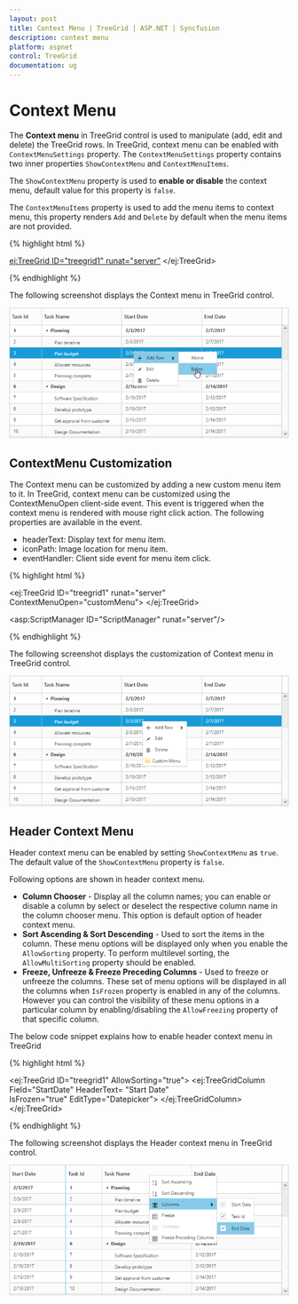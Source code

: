 ```yaml
---
layout: post
title: Context Menu | TreeGrid | ASP.NET | Syncfusion
description: context menu
platform: aspnet
control: TreeGrid
documentation: ug
---
```


# Context Menu

The **Context menu** in TreeGrid control is used to manipulate (add, edit and delete) the TreeGrid rows. In TreeGrid, context menu can be enabled with `ContextMenuSettings` property. The `ContextMenuSettings` property contains two inner properties `ShowContextMenu` and `ContextMenuItems`.

The `ShowContextMenu` property is used to **enable or disable** the context menu, default value for this property is `false`.

The `ContextMenuItems` property is used to add the menu items to context menu, this property renders `Add` and `Delete` by default when the menu items are not provided.

{% highlight html %}

<ej:TreeGrid ID="treegrid1" runat="server">
  <EditSettings AllowEditing="true" EditMode="rowEditing" />
  <ContextMenuSettings ShowContextMenu="true" ContextMenuItems="add,edit,delete"/>
</ej:TreeGrid>

{% endhighlight %}

The following screenshot displays the Context menu in TreeGrid control.

 ![Context menu in ASP.NET TreeGrid.](context-menu_images/context-menu-in-aspnet-treegrid.png)



## ContextMenu Customization

The Context menu can be customized by adding a new custom menu item to it. In TreeGrid, context menu can be customized using the ContextMenuOpen client-side event. This event is triggered when the context menu is rendered with mouse right click action. The following properties are available in the event.

* headerText: Display text for menu item.
* iconPath: Image location for menu item.
* eventHandler: Client side event for menu item click.

{% highlight html %}

<ej:TreeGrid ID="treegrid1" runat="server" ContextMenuOpen="customMenu">
  <ContextMenuSettings ShowContextMenu="true" />
</ej:TreeGrid>

<asp:ScriptManager ID="ScriptManager" runat="server"/>
<script type=”text/javascript”>
function contextMenuOpen(args) {
        args.contextMenuItems.push({
            headerText: "Custom Menu",
            iconPath: "url(../content/images/treegrid/Folder.png)",
            eventHandler: customMenuClick,
        });
    }
function customMenuClick(args) {
  //Bind actions for custom menu here
}
</script>

{% endhighlight %}

The following screenshot displays the customization of Context menu in TreeGrid control.

![Customization of context menu in ASP.NET TreeGrid.](context-menu_images/customization-of-context-menu-in-aspnet-treegrid.png) 

## Header Context Menu
Header context menu can be enabled by setting `ShowContextMenu` as `true`. The default value of the `ShowContextMenu` property is `false`.

Following options are shown in header context menu. 

* **Column Chooser** - Display all the column names; you can enable or disable a column by select or deselect the respective column name in the column chooser menu. This option is default option of header context menu.
* **Sort Ascending & Sort Descending** - Used to sort the items in the column. These menu options will be displayed only when you enable the `AllowSorting` property. To perform multilevel sorting, the `AllowMultiSorting` property should be enabled.
* **Freeze, Unfreeze & Freeze Preceding Columns** - Used to freeze or unfreeze the columns. These set of menu options will be displayed in all the columns when `IsFrozen` property is enabled in any of the columns. However you can control the visibility of these menu options in a particular column by enabling/disabling the `AllowFreezing` property of that specific column.

The below code snippet explains how to enable header context menu in TreeGrid

{% highlight html %}

<ej:TreeGrid ID="treegrid1" AllowSorting="true">
  <ContextMenuSettings ShowContextMenu="true" />
  <Columns>
    <ej:TreeGridColumn Field="StartDate" HeaderText= "Start Date"   
      IsFrozen="true" EditType="Datepicker">
    </ej:TreeGridColumn>
  </Columns>
</ej:TreeGrid>

{% endhighlight %}


The following screenshot displays the Header context menu in TreeGrid control.

![Header context menu in ASP.NET TreeGrid.](context-menu_images/header-context-menu-in-aspnet-treegrid.png)







